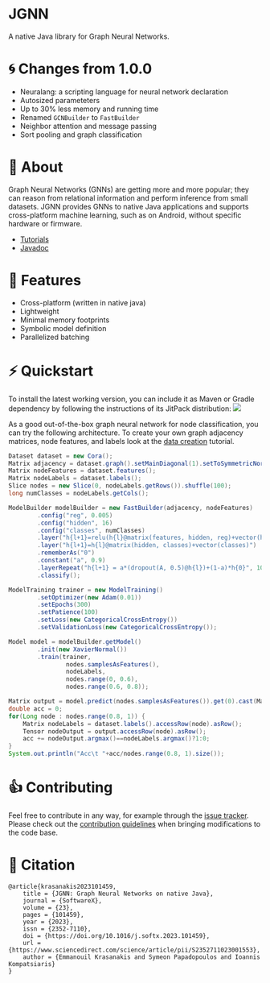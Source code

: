 # JGNN

A native Java library for Graph Neural Networks.

# :cyclone: Changes from 1.0.0

* Neuralang: a scripting language for neural network declaration
* Autosized parameteters
* Up to 30% less memory and running time
* Renamed `GCNBuilder` to `FastBuilder`
* Neighbor attention and message passing
* Sort pooling and graph classification

# :dart: About

Graph Neural Networks (GNNs) are getting more and more popular;
they can reason from relational information and perform inference from small datasets.
JGNN provides GNNs to native Java applications and supports cross-platform machine
learning, such as on Android, without specific hardware or firmware.

* [Tutorials](tutorials/README.md)
* [Javadoc](https://mklab-iti.github.io/JGNN/)

# :rocket: Features

* Cross-platform (written in native java)
* Lightweight
* Minimal memory footprints
* Symbolic model definition
* Parallelized batching

# :zap: Quickstart

To install the latest working version, you can include it as Maven or Gradle dependency by following the instructions of its JitPack distribution:
[![](https://jitpack.io/v/MKLab-ITI/JGNN.svg)](https://jitpack.io/#MKLab-ITI/JGNN)

As a good out-of-the-box graph neural network for node classification, you can try the 
following architecture. To create your own graph adjacency matrices,
node features, and labels look at the [data creation](tutorials/Data.md) tutorial.

```java
Dataset dataset = new Cora();
Matrix adjacency = dataset.graph().setMainDiagonal(1).setToSymmetricNormalization();
Matrix nodeFeatures = dataset.features();
Matrix nodeLabels = dataset.labels();
Slice nodes = new Slice(0, nodeLabels.getRows()).shuffle(100);
long numClasses = nodeLabels.getCols();

ModelBuilder modelBuilder = new FastBuilder(adjacency, nodeFeatures)
		.config("reg", 0.005)
		.config("hidden", 16)
		.config("classes", numClasses)
		.layer("h{l+1}=relu(h{l}@matrix(features, hidden, reg)+vector(hidden))")
		.layer("h{l+1}=h{l}@matrix(hidden, classes)+vector(classes)")
		.rememberAs("0")
		.constant("a", 0.9)
		.layerRepeat("h{l+1} = a*(dropout(A, 0.5)@h{l})+(1-a)*h{0}", 10)
		.classify();

ModelTraining trainer = new ModelTraining()
		.setOptimizer(new Adam(0.01))
		.setEpochs(300)
		.setPatience(100)
		.setLoss(new CategoricalCrossEntropy())
		.setValidationLoss(new CategoricalCrossEntropy());

Model model = modelBuilder.getModel()
		.init(new XavierNormal())
		.train(trainer,
				nodes.samplesAsFeatures(), 
				nodeLabels, 
				nodes.range(0, 0.6), 
				nodes.range(0.6, 0.8));

Matrix output = model.predict(nodes.samplesAsFeatures()).get(0).cast(Matrix.class);
double acc = 0;
for(Long node : nodes.range(0.8, 1)) {
	Matrix nodeLabels = dataset.labels().accessRow(node).asRow();
	Tensor nodeOutput = output.accessRow(node).asRow();
	acc += nodeOutput.argmax()==nodeLabels.argmax()?1:0;
}
System.out.println("Acc\t "+acc/nodes.range(0.8, 1).size());
```

# :thumbsup: Contributing

Feel free to contribute in any way, for example through the [issue tracker](https://github.com/MKLab-ITI/JGNN/issues).
Please check out the [contribution guidelines](CONTRIBUTING.md) 
when bringing modifications to the code base.
 
# :notebook: Citation

```
@article{krasanakis2023101459,
	title = {JGNN: Graph Neural Networks on native Java},
	journal = {SoftwareX},
	volume = {23},
	pages = {101459},
	year = {2023},
	issn = {2352-7110},
	doi = {https://doi.org/10.1016/j.softx.2023.101459},
	url = {https://www.sciencedirect.com/science/article/pii/S2352711023001553},
	author = {Emmanouil Krasanakis and Symeon Papadopoulos and Ioannis Kompatsiaris}
}
```

